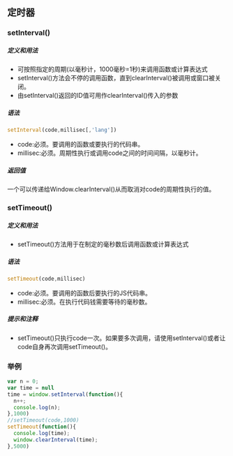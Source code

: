 ## 定时器
### setInterval()
##### 定义和用法
* 可按照指定的周期(以毫秒计，1000毫秒=1秒)来调用函数或计算表达式
* setInterval()方法会不停的调用函数，直到clearInterval()被调用或窗口被关闭。
* 由setInterval()返回的ID值可用作clearInterval()传入的参数

##### 语法
```javascript
setInterval(code,millisec[,'lang'])
```
* code:必须。要调用的函数或要执行的代码串。
* millisec:必须。周期性执行或调用code之间的时间间隔，以毫秒计。

##### 返回值
一个可以传递给Window.clearInterval()从而取消对code的周期性执行的值。

### setTimeout()
##### 定义和用法
* setTimeout()方法用于在制定的毫秒数后调用函数或计算表达式

##### 语法
```javascript
setTimeout(code,millisec)
```
* code:必须。要调用的函数后要执行的JS代码串。
* millisec:必须。在执行代码钱需要等待的毫秒数。

##### 提示和注释
* setTimeout()只执行code一次。如果要多次调用，请使用setInterval()或者让code自身再次调用setTimeout()。

### 举例
```javascript
var n = 0;
var time = null
time = window.setInterval(function(){
  n++;
  console.log(n);
},1000)
//setTimeout(code,1000)
setTimeout(function(){
  console.log(time);
  window.clearInterval(time);
},5000)
```

